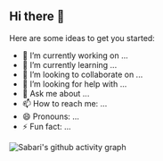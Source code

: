 ## Hi there 👋

Here are some ideas to get you started:

- 🔭 I’m currently working on ...
- 🌱 I’m currently learning ...
- 👯 I’m looking to collaborate on ...
- 🤔 I’m looking for help with ...
- 💬 Ask me about ...
- 📫 How to reach me: ...
- 😄 Pronouns: ...
- ⚡ Fun fact: ...

![Sabari's github activity graph](https://github-readme-activity-graph.vercel.app/graph?username=nsabari765&bg_color=f5f5f5&color=3c2ac6&line=31c47f&point=342f41&area=true&hide_border=true)

